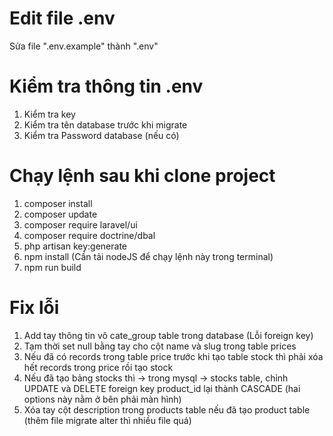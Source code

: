 
# Edit file .env
Sửa file ".env.example" thành ".env"

# Kiểm tra thông tin .env
1. Kiểm tra key
2. Kiểm tra tên database trước khi migrate
3. Kiểm tra Password database (nếu có)


# Chạy lệnh sau khi clone project
1. composer install
2. composer update
3. composer require laravel/ui
4. composer require doctrine/dbal
5. php artisan key:generate
6. npm install (Cần tải nodeJS để chạy lệnh này trong terminal)
7. npm run build

# Fix lỗi
1. Add tay thông tin vô cate_group table trong database (Lỗi foreign key)
2. Tạm thời set null bằng tay cho cột name và slug trong table prices
3. Nếu đã có records trong table price trước khi tạo table stock thì phải xóa hết records trong price rồi tạo stock
4. Nếu đã tạo bảng stocks thì -> trong mysql -> stocks table, chỉnh UPDATE và DELETE foreign key product_id lại thành CASCADE (hai options này nằm ở bên phải màn hình)
5. Xóa tay cột description trong products table nếu đã tạo product table (thêm file migrate alter thì nhiều file quá)